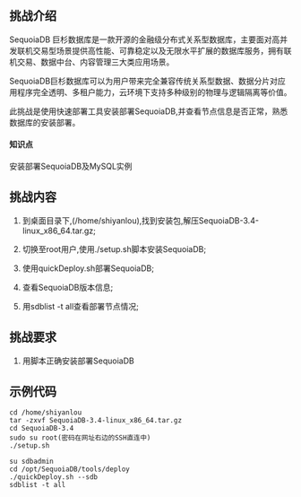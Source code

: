 ## 挑战介绍

SequoiaDB 巨杉数据库是一款开源的金融级分布式关系型数据库，主要面对高并发联机交易型场景提供高性能、可靠稳定以及无限水平扩展的数据库服务，拥有联机交易、数据中台、内容管理三大类应用场景。

SequoiaDB巨杉数据库可以为用户带来完全兼容传统关系型数据、数据分片对应用程序完全透明、多租户能力，云环境下支持多种级别的物理与逻辑隔离等价值。

此挑战是使用快速部署工具安装部署SequoiaDB,并查看节点信息是否正常，熟悉数据库的安装部署。

#### 知识点

安装部署SequoiaDB及MySQL实例

## 挑战内容

1) 到桌面目录下,(/home/shiyanlou),找到安装包,解压SequoiaDB-3.4-linux_x86_64.tar.gz;

2) 切换至root用户,使用./setup.sh脚本安装SequoiaDB;

2) 使用quickDeploy.sh部署SequoiaDB;

3) 查看SequoiaDB版本信息;

4) 用sdblist -t all查看部署节点情况;

## 挑战要求

1) 用脚本正确安装部署SequoiaDB

## 示例代码
```
cd /home/shiyanlou
tar -zxvf SequoiaDB-3.4-linux_x86_64.tar.gz
cd SequoiaDB-3.4
sudo su root(密码在网址右边的SSH直连中) 
./setup.sh

su sdbadmin
cd /opt/SequoiaDB/tools/deploy
./quickDeploy.sh --sdb
sdblist -t all

```
